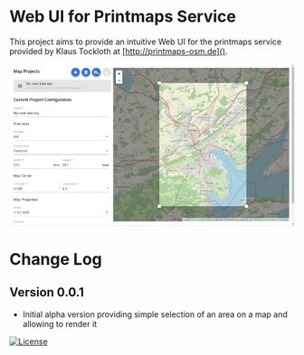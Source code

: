 # Web UI for Printmaps Service

This project aims to provide an intuitive Web UI for the printmaps service provided by Klaus Tockloth at
[http://printmaps-osm.de]().

![Screenshot of Printmaps UI](./docs/screenshot.png)

# Change Log

## Version 0.0.1

* Initial alpha version providing simple selection of an area on a map and allowing to render it

[![License](https://img.shields.io/badge/License-Apache%202.0-blue.svg)](https://opensource.org/licenses/Apache-2.0)